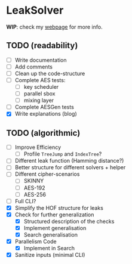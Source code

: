 # LeakSolver

**WIP**: check my [webpage](https://charlietrip.neocities.org/projects/sca-2aes) for more info.

## TODO (readability)

* [ ] Write documentation
* [ ] Add comments
* [ ] Clean up the code-structure
* [ ] Complete AES tests:
	+ [ ] key scheduler
	+ [ ] parallel sbox
	+ [ ] mixing layer
* [ ] Complete AESGen tests
* [x] Write explanations (blog)

## TODO (algorithmic)


* [ ] Improve Efficiency
	+ [ ] Profile `TreeJump` and `IndexTree`?
* [ ] Different leak function (Hamming distance?)
* [ ] Better structure for different solvers + helper
* [ ] Different cipher-scenarios
	+ [ ] SKINNY
	+ [ ] AES-192
	+ [ ] AES-256
* [ ] Full CLI?
* [x] Simplify the HOF structure for leaks
* [x] Check for further generalization
	+ [x] Structured description of the checks
	+ [x] Implement generalisation
	+ [x] Search generalisation
* [x] Parallelism Code
	+ [x] Implement in Search
* [x] Sanitize inputs (minimal CLI)